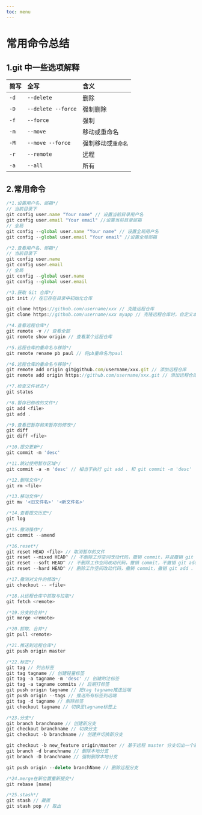 ```yaml
---
toc: menu
---
```


# 常用命令总结

## 1.git 中一些选项解释

| 简写 | 全写               | 含义               |
| :--- | :----------------- | :----------------- |
| `-d` | `--delete`         | 删除               |
| `-D` | `--delete --force` | 强制删除           |
| `-f` | `--force`          | 强制               |
| `-m` | `--move`           | 移动或重命名       |
| `-M` | `--move --force`   | 强制移动或`重命名` |
| `-r` | `--remote`         | 远程               |
| `-a` | `--all`            | 所有               |

## 2.常用命令

```js
/*1.设置用户名、邮箱*/
// 当前目录下
git config user.name "Your name" // 设置当前目录用户名
git config user.email "Your email" //设置当前目录邮箱
// 全局
git config --global user.name "Your name" // 设置全局用户名
git config --global user.email "Your email" //设置全局邮箱

/*2.查看用户名、邮箱*/
// 当前目录下
git config user.name
git config user.email
// 全局
git config --global user.name
git config --global user.email

/*3.获取 Git 仓库*/
git init // 在已存在目录中初始化仓库

git clone https://github.com/username/xxx // 克隆远程仓库
git clone https://github.com/username/xxx myapp // 克隆远程仓库时，自定义本地仓库的名字

/*4.查看远程仓库*/
git remote -v // 查看全部
git remote show origin // 查看某个远程仓库

/*5.远程仓库的重命名与移除*/
git remote rename pb paul // 将pb重命名为paul

/*6.远程仓库的重命名与移除*/
git remote add origin git@github.com/username/xxx.git // 添加远程仓库
git remote add origin https://github.com/username/xxx.git // 添加远程仓库

/*7.检查文件状态*/
git status

/*8.暂存已修改的文件*/
git add <file>
git add .

/*9.查看已暂存和未暂存的修改*/
git diff
git diff <file>

/*10.提交更新*/
git commit -m 'desc'

/*11.跳过使用暂存区域*/
git commit -a -m 'desc' // 相当于执行 git add . 和 git commit -m 'desc'

/*12.删除文件*/
git rm <file>

/*13.移动文件*/
git mv '<旧文件名>' '<新文件名>'

/*14.查看提交历史*/
git log

/*15.撤消操作*/
git commit --amend

/*16.reset*/
git reset HEAD <file> // 取消暂存的文件
git reset --mixed HEAD^ // 不删除工作空间改动代码，撤销 commit，并且撤销 git add . 操作
git reset --soft HEAD^ // 不删除工作空间改动代码，撤销 commit，不撤销 git add .
git reset --hard HEAD^ // 删除工作空间改动代码，撤销 commit，撤销 git add .

/*17.撤消对文件的修改*/
git checkout -- <file>

/*18.从远程仓库中抓取与拉取*/
git fetch <remote>

/*19.分支的合并*/
git merge <remote>

/*20.抓取、合并*/
git pull <remote>

/*21.推送到远程仓库*/
git push origin master

/*22.标签*/
git tag // 列出标签
git tag tagname // 创建轻量标签
git tag -a tagname -m 'desc' // 创建附注标签
git tag -a tagname commits // 后期打标签
git push origin tagname // 把tag tagname推送远端
git push origin --tags // 推送所有标签到远端
git tag -d tagname // 删除标签
git checkout tagname // 切换至tagname标签上

/*23.分支*/
git branch branchname // 创建新分支
git checkout branchname // 切换分支
git checkout -b branchname // 创建并切换新分支

git checkout -b new_feature origin/master // 基于远程 master 分支切出一个新分支
git branch -d branchname // 删除本地分支
git branch -D branchname // 强制删除本地分支

git push origin --delete branchName // 删除远程分支

/*24.merge在新位置重新提交*/
git rebase [name]

/*25.stash*/
git stash // 藏匿
git stash pop // 取出
```
